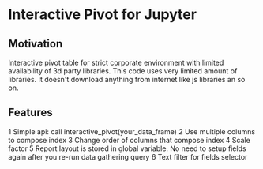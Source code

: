 # Interactive Pivot for Jupyter

## Motivation
Interactive pivot table for strict corporate environment with limited availability of 3d party libraries. This code uses very limited amount of libraries. It doesn't download anything from internet like js libraries an so on.

## Features
1 Simple api: call interactive_pivot(your_data_frame)
2 Use multiple columns to compose index
3 Change order of columns that compose index
4 Scale factor
5 Report layout is stored in global variable. No need to setup fields again after you re-run data gathering query 
6 Text filter for fields selector